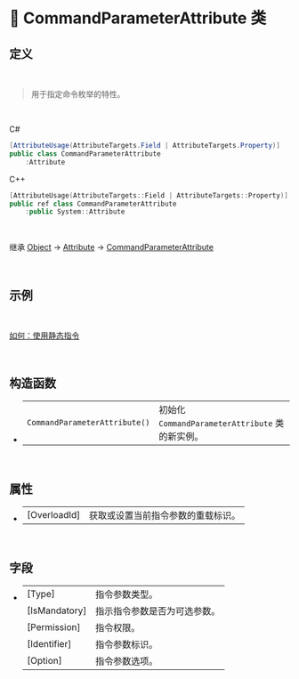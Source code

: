 # 🔖 CommandParameterAttribute 类

## 定义

<br>

> 用于指定命令枚举的特性。

<br>

C#
```cs
[AttributeUsage(AttributeTargets.Field | AttributeTargets.Property)]
public class CommandParameterAttribute
    :Attribute
```
C++
```cpp
[AttributeUsage(AttributeTargets::Field | AttributeTargets::Property)]
public ref class CommandParameterAttribute
    :public System::Attribute
```
<br>

继承 [Object](https://docs.microsoft.com/zh-cn/DotNET/api/system.object) → [Attribute](https://docs.microsoft.com/zh-cn/DotNET/api/system.attribute) → [CommandParameterAttribute](CommandParameterAttribute)
   
<br>

## 示例

<br>

[如何：使用静态指令](../../../../../HowTo/Static_DynamicCommand)

<br>

## 构造函数
- 
    |||
    |-|-|
    |`CommandParameterAttribute()`|初始化 `CommandParameterAttribute` 类的新实例。|

<br>

##  属性
- 
    |||
    |-|-|
    |[OverloadId]|获取或设置当前指令参数的重载标识。|

<br>

##  字段
- 
    |||
    |-|-|
    |[Type]|指令参数类型。|
    |[IsMandatory]|指示指令参数是否为可选参数。|
    |[Permission]|指令权限。|
    |[Identifier]|指令参数标识。|
    |[Option]|指令参数选项。|

<br>



